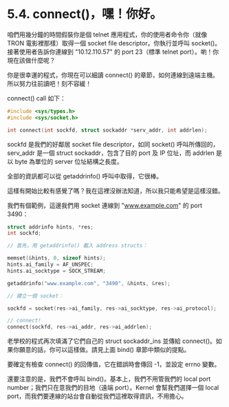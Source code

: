 # 5.4. connect()，嘿！你好。

咱們用幾分鐘的時間假裝你是個 telnet 應用程式，你的使用者命令你（就像 TRON 電影裡那樣）取得一個 socket file descriptor。你執行並呼叫 socket()。接著使用者告訴你連線到 "10.12.110.57" 的 port 23（標準 telnet port）。喲！你現在該做什麼呢？

你是很幸運的程式，你現在可以細讀 connect() 的章節，如何連線到遠端主機。所以努力往前讀吧！刻不容緩！

connect() call 如下：

```c
#include <sys/types.h>
#include <sys/socket.h>

int connect(int sockfd, struct sockaddr *serv_addr, int addrlen);
```

sockfd 是我們的好鄰居 socket file descriptor，如同 socket() 呼叫所傳回的，serv\_addr 是一個 struct sockaddr，包含了目的 port 及 IP 位址，而 addrlen 是以 byte 為單位的 server 位址結構之長度。

全部的資訊都可以從 getaddrinfo() 呼叫中取得，它很棒。

這樣有開始比較有感覺了嗎？我在這裡沒辦法知道，所以我只能希望是這樣沒錯。

我們有個範例，這邊我們用 socket 連線到 "www.example.com" 的 port 3490：

```c
struct addrinfo hints, *res;
int sockfd;

// 首先，用 getaddrinfo() 載入 address structs：

memset(&hints, 0, sizeof hints);
hints.ai_family = AF_UNSPEC;
hints.ai_socktype = SOCK_STREAM;

getaddrinfo("www.example.com", "3490", &hints, &res);

// 建立一個 socket：

sockfd = socket(res->ai_family, res->ai_socktype, res->ai_protocol);

// connect!
connect(sockfd, res->ai_addr, res->ai_addrlen);
```

老學校的程式再次填滿了它們自己的 struct sockaddr\_ins 並傳給 connect()。如果你願意的話，你可以這樣做。請見上面 bind() 章節中類似的提點。

要確定有檢查 connect() 的回傳值，它在錯誤時會傳回 -1，並設定 errno 變數。

還要注意的是，我們不會呼叫 bind()。基本上，我們不用管我們的 local port number；我們只在意我們的目地（遠端 port）。Kernel 會幫我們選擇一個 local port，而我們要連線的站台會自動從我們這裡取得資訊，不用擔心。
